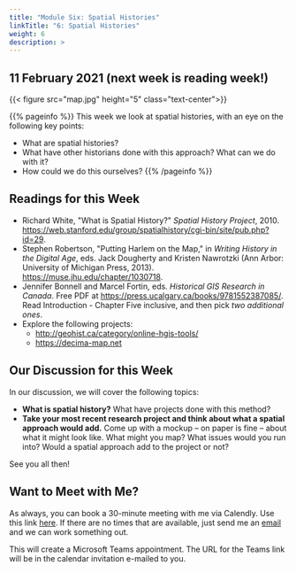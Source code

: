 ```yaml
---
title: "Module Six: Spatial Histories"
linkTitle: "6: Spatial Histories"
weight: 6
description: >
---
```

## 11 February 2021 (next week is reading week!)

{{< figure src="map.jpg" height="5" class="text-center">}}

{{% pageinfo %}}
This week we look at spatial histories, with an eye on the following key points:

* What are spatial histories?
* What have other historians done with this approach? What can we do with it?
* How could we do this ourselves?
{{% /pageinfo %}}

## Readings for this Week

* Richard White, "What is Spatial History?" _Spatial History Project_, 2010. <https://web.stanford.edu/group/spatialhistory/cgi-bin/site/pub.php?id=29>.
* Stephen Robertson, "Putting Harlem on the Map," in _Writing History in the Digital Age_, eds. Jack Dougherty and Kristen Nawrotzki (Ann Arbor: University of Michigan Press, 2013). <https://muse.jhu.edu/chapter/1030718>.
* Jennifer Bonnell and Marcel Fortin, eds. _Historical GIS Research in Canada_. Free PDF at https://press.ucalgary.ca/books/9781552387085/. Read Introduction - Chapter Five inclusive, and then pick _two additional ones_.
* Explore the following projects:
	* <http://geohist.ca/category/online-hgis-tools/>
	* <https://decima-map.net>

## Our Discussion for this Week

In our discussion, we will cover the following topics:

* **What is spatial history?** What have projects done with this method? 
* **Take your most recent research project and think about what a spatial approach would add.** Come up with a mockup – on paper is fine – about what it might look like. What might you map? What issues would you run into? Would a spatial approach add to the project or not? 

See you all then!

## Want to Meet with Me?

As always, you can book a 30-minute meeting with me via Calendly. Use this link [here](https://calendly.com/i2millig/30min). If there are no times that are available, just send me an [email](mailto:i2millig@uwaterloo.ca) and we can work something out. 

This will create a Microsoft Teams appointment. The URL for the Teams link will be in the calendar invitation e-mailed to you.